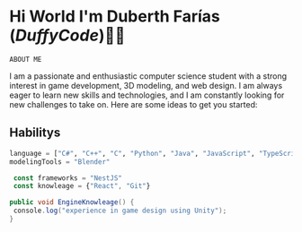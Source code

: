 # Hi World I'm Duberth Farías (*DuffyCode*)👋✨

 `ABOUT ME`

I am a passionate and enthusiastic computer science student with a strong interest in game development, 3D modeling, and web design. 
I am always eager to learn new skills and technologies, and I am constantly looking for new challenges to take on.
Here are some ideas to get you started:

## Habilitys 

```python
language = ["C#", "C++", "C", "Python", "Java", "JavaScript", "TypeScript", "PHP", "MySQL", "HTML", "CSS"]
modelingTools = "Blender"
```
```javascript
 const frameworks = "NestJS"
 const knowleage = {"React", "Git"} 
```
```c#
public void EngineKnowleage() {
 console.log("experience in game design using Unity");
}
```
